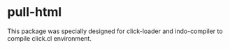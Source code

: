 # pull-html

This package was specially designed for click-loader and indo-compiler to compile click.cl environment.  
